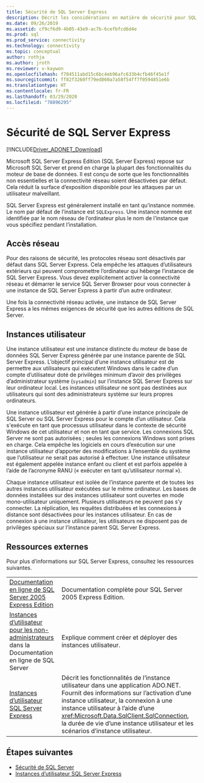 ```yaml
---
title: Sécurité de SQL Server Express
description: Décrit les considérations en matière de sécurité pour SQL Server Express.
ms.date: 09/26/2019
ms.assetid: cf9cf6d9-4b05-43e9-ac7b-6cefbfcd6d4e
ms.prod: sql
ms.prod_service: connectivity
ms.technology: connectivity
ms.topic: conceptual
author: rothja
ms.author: jroth
ms.reviewer: v-kaywon
ms.openlocfilehash: f704511abd15c6bc4eb96afc633b4cfb46f45e1f
ms.sourcegitcommit: ff82f3260ff79ed860a7a58f54ff7f0594851e6b
ms.translationtype: HT
ms.contentlocale: fr-FR
ms.lasthandoff: 03/29/2020
ms.locfileid: "78896295"
---
```

# <a name="sql-server-express-security"></a>Sécurité de SQL Server Express

[!INCLUDE[Driver_ADONET_Download](../../../includes/driver_adonet_download.md)]

Microsoft SQL Server Express Edition (SQL Server Express) repose sur Microsoft SQL Server et prend en charge la plupart des fonctionnalités du moteur de base de données. Il est conçu de sorte que les fonctionnalités non essentielles et la connectivité réseau soient désactivées par défaut. Cela réduit la surface d’exposition disponible pour les attaques par un utilisateur malveillant.  
  
SQL Server Express est généralement installé en tant qu’instance nommée. Le nom par défaut de l’instance est `SQLExpress`. Une instance nommée est identifiée par le nom réseau de l’ordinateur plus le nom de l’instance que vous spécifiez pendant l’installation.  
  
## <a name="network-access"></a>Accès réseau  
Pour des raisons de sécurité, les protocoles réseau sont désactivés par défaut dans SQL Server Express. Cela empêche les attaques d’utilisateurs extérieurs qui peuvent compromettre l’ordinateur qui héberge l’instance de SQL Server Express. Vous devez explicitement activer la connectivité réseau et démarrer le service SQL Server Browser pour vous connecter à une instance de SQL Server Express à partir d’un autre ordinateur.  
  
Une fois la connectivité réseau activée, une instance de SQL Server Express a les mêmes exigences de sécurité que les autres éditions de SQL Server.  
  
## <a name="user-instances"></a>Instances utilisateur  
Une instance utilisateur est une instance distincte du moteur de base de données SQL Server Express générée par une instance parente de SQL Server Express. L’objectif principal d’une instance utilisateur est de permettre aux utilisateurs qui exécutent Windows dans le cadre d’un compte d’utilisateur doté de privilèges minimum d’avoir des privilèges d’administrateur système (`sysadmin`) sur l’instance SQL Server Express sur leur ordinateur local. Les instances utilisateur ne sont pas destinées aux utilisateurs qui sont des administrateurs système sur leurs propres ordinateurs.  
  
Une instance utilisateur est générée à partir d’une instance principale de SQL Server ou SQL Server Express pour le compte d’un utilisateur. Cela s'exécute en tant que processus utilisateur dans le contexte de sécurité Windows de cet utilisateur et non en tant que service. Les connexions SQL Server ne sont pas autorisées ; seules les connexions Windows sont prises en charge. Cela empêche les logiciels en cours d’exécution sur une instance utilisateur d’apporter des modifications à l’ensemble du système que l’utilisateur ne serait pas autorisé à effectuer. Une instance utilisateur est également appelée instance enfant ou client et est parfois appelée à l’aide de l’acronyme RANU (« exécuter en tant qu’utilisateur normal »).  
  
Chaque instance utilisateur est isolée de l’instance parente et de toutes les autres instances utilisateur exécutées sur le même ordinateur. Les bases de données installées sur des instances utilisateur sont ouvertes en mode mono-utilisateur uniquement. Plusieurs utilisateurs ne peuvent pas s’y connecter. La réplication, les requêtes distribuées et les connexions à distance sont désactivées pour les instances utilisateur. En cas de connexion à une instance utilisateur, les utilisateurs ne disposent pas de privilèges spéciaux sur l’instance parent SQL Server Express.  
  
## <a name="external-resources"></a>Ressources externes  
Pour plus d’informations sur SQL Server Express, consultez les ressources suivantes.  
  
|||  
|-|-|  
|[Documentation en ligne de SQL Server 2005 Express Edition](https://docs.microsoft.com/previous-versions/sql/sql-server-2005/ms165706(v=sql.90))|Documentation complète pour SQL Server 2005 Express Edition.|  
|[Instances d’utilisateur pour les non-administrateurs](https://docs.microsoft.com/previous-versions/sql/sql-server-2008/ms143684(v=sql.100)) dans la Documentation en ligne de SQL Server|Explique comment créer et déployer des instances utilisateur.|  
|[Instances d’utilisateur SQL Server Express](sql-server-express-user-instances.md)|Décrit les fonctionnalités de l’instance utilisateur dans une application ADO.NET. Fournit des informations sur l’activation d’une instance utilisateur, la connexion à une instance utilisateur à l’aide d’une <xref:Microsoft.Data.SqlClient.SqlConnection>, la durée de vie d’une instance utilisateur et les scénarios d’instance utilisateur.|  
  
## <a name="next-steps"></a>Étapes suivantes
- [Sécurité de SQL Server](sql-server-security.md)
- [Instances d’utilisateur SQL Server Express](sql-server-express-user-instances.md)
